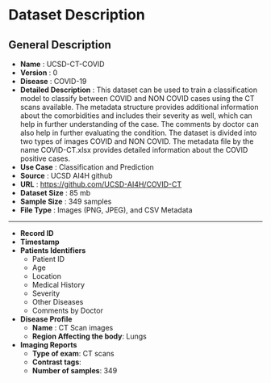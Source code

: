 Dataset Description
===================
General Description
-------------------
* __Name__ : UCSD-CT-COVID
* __Version__ : 0
* __Disease__ : COVID-19
* __Detailed Description__ : This dataset can be used to train a classification model to classify between COVID and NON COVID cases using the CT scans available. The metadata structure provides additional information about the comorbidities and includes their severity as well, which can help in further understanding of the case. The comments by doctor can also help in further evaluating the condition.
  The dataset is divided into two types of images COVID and NON COVID. The metadata file by the name COVID-CT.xlsx provides detailed information about the COVID positive cases.
* __Use Case__ : Classification and Prediction
*	__Source__ : UCSD AI4H github
* __URL__ : https://github.com/UCSD-AI4H/COVID-CT
* __Dataset Size__ : 85 mb
* __Sample Size__ : 349 samples
* __File Type__ : Images (PNG, JPEG), and CSV
Metadata
--------
* __Record ID__ 
* __Timestamp__
*	__Patients Identifiers__
    * Patient ID
    * Age
    * Location
    * Medical History
    * Severity
    * Other Diseases
    * Comments by Doctor
*	__Disease Profile__
    * __Name__ : CT Scan images
    * __Region Affecting the body__: Lungs
* __Imaging Reports__
    * __Type of exam__: CT scans
    *	__Contrast tags__: 
    *	__Number of samples__: 349
    

